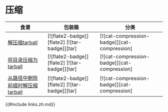 
# 压缩

| 食谱 | 包装箱 | 分类 |
| --- | --- | --- |
| [解压缩tarball][ex-tar-decompress] | [![flate2-badge]][flate2] [![tar-badge]][tar] | [![cat-compression-badge]][cat-compression] |
| [将目录压缩为tarball][ex-tar-compress] | [![flate2-badge]][flate2] [![tar-badge]][tar] | [![cat-compression-badge]][cat-compression] |
| [从路径中删除前缀时解压缩tarball][ex-tar-strip-prefix] | [![flate2-badge]][flate2] [![tar-badge]][tar] | [![cat-compression-badge]][cat-compression] |

[ex-tar-decompress]: compression/tar.html#decompress-a-tarball

[ex-tar-compress]: compression/tar.html#compress-a-directory-into-tarball

[ex-tar-strip-prefix]: compression/tar.html#decompress-a-tarball-while-removing-a-prefix-from-the-paths

{{#include links.zh.md}}
